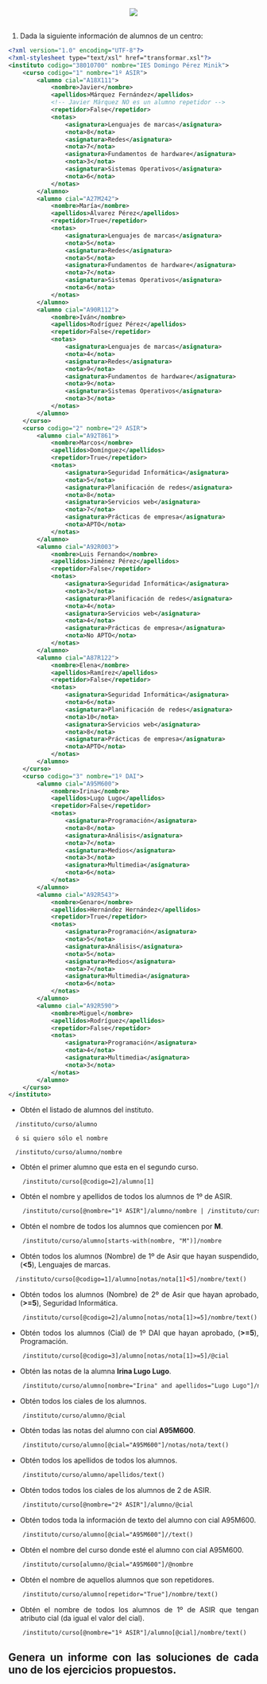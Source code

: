 <div align="justify">


<div align="center">
 	<img src="https://upload.wikimedia.org/wikipedia/commons/9/91/XQuery_and_XPath_Data_Model_type_hierarchy.png">
</div>

</br>

1. Dada la siguiente información de alumnos de un centro:

```xml
<?xml version="1.0" encoding="UTF-8"?>
<?xml-stylesheet type="text/xsl" href="transformar.xsl"?>
<instituto codigo="38010700" nombre="IES Domingo Pérez Minik">
    <curso codigo="1" nombre="1º ASIR">
        <alumno cial="A18X111">
            <nombre>Javier</nombre>
            <apellidos>Márquez Fernández</apellidos>
            <!-- Javier Márquez NO es un alumno repetidor -->
            <repetidor>False</repetidor>
            <notas>
                <asignatura>Lenguajes de marcas</asignatura>
                <nota>8</nota>
                <asignatura>Redes</asignatura>
                <nota>7</nota>
                <asignatura>Fundamentos de hardware</asignatura>
                <nota>3</nota>
                <asignatura>Sistemas Operativos</asignatura>
                <nota>6</nota>
            </notas>
        </alumno>
        <alumno cial="A27M242">
            <nombre>María</nombre>
            <apellidos>Álvarez Pérez</apellidos>
            <repetidor>True</repetidor>
            <notas>
                <asignatura>Lenguajes de marcas</asignatura>
                <nota>5</nota>
                <asignatura>Redes</asignatura>
                <nota>5</nota>
                <asignatura>Fundamentos de hardware</asignatura>
                <nota>7</nota>
                <asignatura>Sistemas Operativos</asignatura>
                <nota>6</nota>
            </notas>
        </alumno>
        <alumno cial="A90R112">
            <nombre>Iván</nombre>
            <apellidos>Rodríguez Pérez</apellidos>
            <repetidor>False</repetidor>
            <notas>
                <asignatura>Lenguajes de marcas</asignatura>
                <nota>4</nota>
                <asignatura>Redes</asignatura>
                <nota>9</nota>
                <asignatura>Fundamentos de hardware</asignatura>
                <nota>9</nota>
                <asignatura>Sistemas Operativos</asignatura>
                <nota>3</nota>
            </notas>
        </alumno>
    </curso>
    <curso codigo="2" nombre="2º ASIR">
        <alumno cial="A92T861">
            <nombre>Marcos</nombre>
            <apellidos>Domínguez</apellidos>
            <repetidor>True</repetidor>
            <notas>
                <asignatura>Seguridad Informática</asignatura>
                <nota>5</nota>
                <asignatura>Planificación de redes</asignatura>
                <nota>8</nota>
                <asignatura>Servicios web</asignatura>
                <nota>7</nota>
                <asignatura>Prácticas de empresa</asignatura>
                <nota>APTO</nota>
            </notas>
        </alumno>
        <alumno cial="A92R003">
            <nombre>Luis Fernando</nombre>
            <apellidos>Jiménez Pérez</apellidos>
            <repetidor>False</repetidor>
            <notas>
                <asignatura>Seguridad Informática</asignatura>
                <nota>3</nota>
                <asignatura>Planificación de redes</asignatura>
                <nota>4</nota>
                <asignatura>Servicios web</asignatura>
                <nota>4</nota>
                <asignatura>Prácticas de empresa</asignatura>
                <nota>No APTO</nota>
            </notas>
        </alumno>
        <alumno cial="A87R122">
            <nombre>Elena</nombre>
            <apellidos>Ramírez</apellidos>
            <repetidor>False</repetidor>
            <notas>
                <asignatura>Seguridad Informática</asignatura>
                <nota>6</nota>
                <asignatura>Planificación de redes</asignatura>
                <nota>10</nota>
                <asignatura>Servicios web</asignatura>
                <nota>8</nota>
                <asignatura>Prácticas de empresa</asignatura>
                <nota>APTO</nota>
            </notas>
        </alumno>
    </curso>
    <curso codigo="3" nombre="1º DAI">
        <alumno cial="A95M600">
            <nombre>Irina</nombre>
            <apellidos>Lugo Lugo</apellidos>
            <repetidor>False</repetidor>
            <notas>
                <asignatura>Programación</asignatura>
                <nota>8</nota>
                <asignatura>Análisis</asignatura>
                <nota>7</nota>
                <asignatura>Medios</asignatura>
                <nota>3</nota>
                <asignatura>Multimedia</asignatura>
                <nota>6</nota>
            </notas>
        </alumno>
        <alumno cial="A92R543">
            <nombre>Genaro</nombre>
            <apellidos>Hernández Hernández</apellidos>
            <repetidor>True</repetidor>
            <notas>
                <asignatura>Programación</asignatura>
                <nota>5</nota>
                <asignatura>Análisis</asignatura>
                <nota>5</nota>
                <asignatura>Medios</asignatura>
                <nota>7</nota>
                <asignatura>Multimedia</asignatura>
                <nota>6</nota>
            </notas>
        </alumno>
        <alumno cial="A92R590">
            <nombre>Miguel</nombre>
            <apellidos>Rodríguez</apellidos>
            <repetidor>False</repetidor>
            <notas>
                <asignatura>Programación</asignatura>
                <nota>4</nota>
                <asignatura>Multimedia</asignatura>
                <nota>3</nota>
            </notas>
        </alumno>
    </curso>
</instituto>  
```

- Obtén el listado de alumnos del instituto.

```
  /instituto/curso/alumno

  ó si quiero sólo el nombre

  /instituto/curso/alumno/nombre
```

- Obtén el primer alumno que esta en el segundo curso.

```
    /instituto/curso[@codigo=2]/alumno[1]
```

- Obtén el nombre y apellidos de todos los alumnos de 1º de ASIR.

```xml
    /instituto/curso[@nombre="1º ASIR"]/alumno/nombre | /instituto/curso[@nombre="1º ASIR"]/alumno/apellidos
```

- Obtén el nombre de todos los alumnos que comiencen por __M__.

```xml
    /instituto/curso/alumno[starts-with(nombre, "M")]/nombre
```

- Obtén todos los alumnos (Nombre) de 1º de Asir que hayan suspendido,(__<5__), Lenguajes de marcas.

```xml
  /instituto/curso[@codigo=1]/alumno[notas/nota[1]<5]/nombre/text()
```

- Obtén todos los alumnos (Nombre) de 2º de Asir que hayan aprobado, (__>=5__), Seguridad Informática.

```xml
    /instituto/curso[@codigo=2]/alumno[notas/nota[1]>=5]/nombre/text()
```

- Obtén todos los alumnos (Cial) de 1º DAI que hayan aprobado, (__>=5__), Programación.

```xml
    /instituto/curso[@codigo=3]/alumno[notas/nota[1]>=5]/@cial
```

- Obtén las notas de la alumna __Irina Lugo Lugo__.

```xml
    /instituto/curso/alumno[nombre="Irina" and apellidos="Lugo Lugo"]/notas/nota/text()
```

- Obtén todos los ciales de los alumnos.

```xml
    /instituto/curso/alumno/@cial
```

- Obtén todas las notas del alumno con cial __A95M600__.

```xml
    /instituto/curso/alumno[@cial="A95M600"]/notas/nota/text()
```

- Obtén todos los apellidos de todos los alumnos.

```xml
    /instituto/curso/alumno/apellidos/text()
```

- Obtén todos todos los ciales de los alumnos de 2 de ASIR.

```xml
    /instituto/curso[@nombre="2º ASIR"]/alumno/@cial
```

- Obtén todos toda la información de texto del alumno con cial A95M600.

```xml
    /instituto/curso/alumno[@cial="A95M600"]//text()
```

- Obtén el nombre del curso donde esté el alumno con cial A95M600.

```xml
    /instituto/curso[alumno/@cial="A95M600"]/@nombre
```

- Obtén el nombre de aquellos alumnos que son repetidores.

```xml
    /instituto/curso/alumno[repetidor="True"]/nombre/text()
```

- Obtén el nombre de todos los alumnos de 1º de ASIR que tengan atributo cial (da igual el valor del cial).

```xml
    /instituto/curso[@nombre="1º ASIR"]/alumno[@cial]/nombre/text() 
```


## Genera un informe con las soluciones de cada uno de los ejercicios propuestos.

</div>
